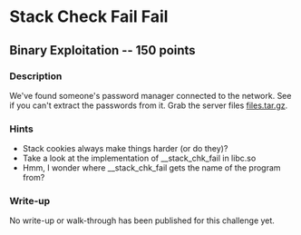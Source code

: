 # Stack Check Fail Fail

## Binary Exploitation -- 150 points

### Description

We've found someone's password manager connected to the network. See if you can't extract the passwords from it. Grab the server files [files.tar.gz](./files.tar.gz).

### Hints

* Stack cookies always make things harder (or do they)?
* Take a look at the implementation of \_\_stack\_chk\_fail in libc.so
* Hmm, I wonder where \_\_stack\_chk\_fail gets the name of the program from?


### Write-up

No write-up or walk-through has been published for this challenge yet.

